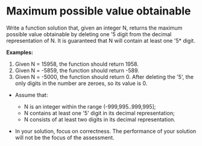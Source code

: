 # Maximum possible value obtainable

Write a function solution that, given an integer N, returns the maximum possible value obtainable by deleting one '5 digit from the decimal representation of N. 
It is guaranteed that N will contain at least one '5* digit.

**Examples:**
1. Given N = 15958, the function should return 1958.
2. Given N = -5859, the function should return -589.
3. Given N = -5000, the function should return 0. After deleting the '5', the only digits in the number are
   zeroes, so its value is 0.

- Assume that:
   - N is an integer within the range (-999,995..999,995];
   - N contains at least one '5' digit in its decimal representation;
   - N consists of at least two digits in its decimal representation.
   
- In your solution, focus on correctness. The performance of your solution will not be the focus of the assessment.